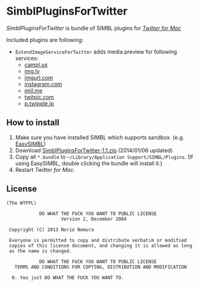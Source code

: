 SimblPluginsForTwitter
======================
*SimblPluginsForTwitter* is bundle of SIMBL plugins for [*Twitter for Mac*](https://itunes.apple.com/jp/app/twitter/id409789998?mt=12)

Included plugins are  following:

- `ExtendImageServiceForTwitter` adds media preview for following services:
    - [campl.us](http://campl.us)
    - [img.ly](http://img.ly)
    - [imgurl.com](http://imgurl.com)
    - [instagram.com](http://instagram.com)
    - [miil.me](http://miil.me)
    - [twitpic.com](http://twitpic.com)
    - [p.twipple.jp](http://p.twipple.jp)

How to install
--------------
1. Make sure you have installed SIMBL which supports sandbox. (e.g. [EasySIMBL](https://github.com/norio-nomura/EasySIMBL))
2. Download [SimblPluginsForTwitter-1.1.zip](http://github.com/norio-nomura/SimblPluginsForTwitter/releases/download/1.1/SimblPluginsForTwitter-1.1.zip) (2014/01/06 updated)
3. Copy all `*.bundle` to `~/Library/Application Support/SIMBL/Plugins`.
   (If using EasySIMBL, double clicking the bundle will install it.)
4. Restart *Twitter for Mac*.

License
-------
	(The WTFPL)
	
	            DO WHAT THE FUCK YOU WANT TO PUBLIC LICENSE
	                    Version 2, December 2004
	
	 Copyright (C) 2013 Norio Nomura
	
	 Everyone is permitted to copy and distribute verbatim or modified
	 copies of this license document, and changing it is allowed as long
	 as the name is changed.
	
	            DO WHAT THE FUCK YOU WANT TO PUBLIC LICENSE
	   TERMS AND CONDITIONS FOR COPYING, DISTRIBUTION AND MODIFICATION
	
	  0. You just DO WHAT THE FUCK YOU WANT TO.
